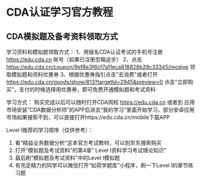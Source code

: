 # CDA认证学习官方教程


## CDA模拟题及备考资料领取方式


学习资料和模拟题领取方式：
1、用报名CDA认证考试的手机号注册 https://edu.cda.cn 账号（如果已注册忽略这步）
2、点击 https://edu.cda.cn/coupon/9ef8e3f6cf7a11eca618828b29c33345/receive 领取模拟题和资料优惠券
3、根据优惠券指引点击"去消费"或者打开 https://edu.cda.cn/goods/show/813?targetId=2945&preview=0 
 点击"立即购买”，支付的时候选择用优惠券，即可免费开通模拟题和考试资料

学习方式：
购买完成以后可以随时打开CDA网校 https://edu.cda.cn 或者到
应用市场安装“CDA数据分析师”的APP后进去“我的学习”里面开始学习，部分安卓应用市场如果搜索不到，可以直接打开https://edu.cda.cn/mobile下载APP

Level I推荐的学习顺序（仅供参考）：
1. 看“精益业务数据分析”这本官方考试教材，可以到京东搜索购买
2. 打开“模拟题及考试资料”的第4章“ Level I资料学习考试理论知识”
3. 最后刷“模拟题及考试资料”中的Level I模拟题
4. 有充足精力的同学可以微信打开“如荷学题库”小程序，刷一下Level I的章节练习题 